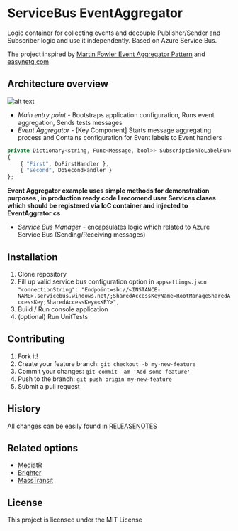 # ServiceBus EventAggregator

Logic container for collecting events and decouple Publisher/Sender and Subscriber logic and use it independently. Based on Azure Service Bus.

The project inspired by [Martin Fowler Event Aggregator Pattern](https://martinfowler.com/eaaDev/EventAggregator.html) and [easynetq.com](http://easynetq.com/)

## Architecture overview

![alt text](https://raw.githubusercontent.com/Boriszn/ServiceBus.EventAgregator/feature/SB-5-Update-Readme-Add-ReleaseNotes/assets/img/EventAggregator-Architecture.png "Logo Title Text 1")

* *Main entry point* - Bootstraps application configuration, Runs event aggregation, Sends tests messages
* *Event Aggregator* - [Key Component] Starts message aggregating process and Contains configuration for Event labels to Event handlers

```javascript
private Dictionary<string, Func<Message, bool>> SubscriptionToLabelFuncs => new Dictionary<string, Func<Message, bool>>
{
    { "First", DoFirstHandler },
    { "Second", DoSecondHandler }
};
```

**Event Aggregator example uses simple methods for demonstration purposes , in production ready code I recomend user Services clases which should be registered via IoC container and injected to EventAggrator.cs**

* *Service Bus Manager* - encapsulates logic which related to Azure Service Bus (Sending/Receiving messages)

## Installation

1. Clone repository
2. Fill up valid service bus configuration option in `appsettings.json`
`"connectionString": "Endpoint=sb://<INSTANCE-NAME>.servicebus.windows.net/;SharedAccessKeyName=RootManageSharedAccessKey;SharedAccessKey=<KEY>",`
3. Build / Run console application
4. (optional) Run UnitTests

## Contributing

1. Fork it!
2. Create your feature branch: `git checkout -b my-new-feature`
3. Commit your changes: `git commit -am 'Add some feature'`
4. Push to the branch: `git push origin my-new-feature`
5. Submit a pull request

## History

All changes can be easily found in [RELEASENOTES](ReleaseNotes.md)

## Related options

* [MediatR](https://github.com/jbogard/MediatR)
* [Brighter](https://brightercommand.github.io/Brighter/)
* [MassTransit](http://masstransit-project.com/MassTransit/)

## License

This project is licensed under the MIT License
